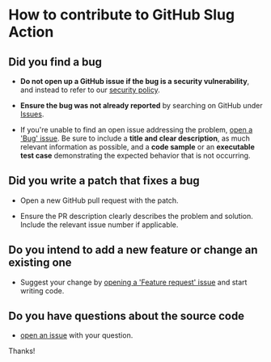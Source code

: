 # How to contribute to GitHub Slug Action

## Did you find a bug

* **Do not open up a GitHub issue if the bug is a security vulnerability**, and instead to refer to our [security policy][1].

* **Ensure the bug was not already reported** by searching on GitHub under [Issues][2].

* If you're unable to find an open issue addressing the problem, [open a 'Bug' issue][4].
Be sure to include a **title and clear description**, as much relevant information as possible, and a **code sample** or an **executable test case** demonstrating the expected behavior that is not occurring.

## Did you write a patch that fixes a bug

* Open a new GitHub pull request with the patch.

* Ensure the PR description clearly describes the problem and solution.
Include the relevant issue number if applicable.

## Do you intend to add a new feature or change an existing one

* Suggest your change by [opening a 'Feature request' issue][5] and start writing code.

## Do you have questions about the source code

* [open an issue][3] with your question.

Thanks!

[1]: https://github.com/AlexRogalskiy/github-action-quotes/security/policy
[2]: https://github.com/AlexRogalskiy/github-action-quotes/issues
[3]: https://github.com/AlexRogalskiy/github-action-quotes/issues/new
[4]: https://github.com/AlexRogalskiy/github-action-quotes/issues/new?assignees=&labels=bug&template=bug_report.md&title=
[5]: https://github.com/AlexRogalskiy/github-action-quotes/issues/new?assignees=&labels=enhancement&template=feature_request.md&title=
